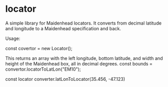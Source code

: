 # locator
A simple library for Maidenhead locators.  It converts from decimal latitude and
longitude to a Maidenhead specification and back.

Usage:

const covertor = new Locator();

This returns an array with the left longitude, bottom latitude, and width and height
of the Maidenhead box, all in decimal degrees.
const bounds = convertor.locatorToLatLon("EM10");


const locator converter.latLonToLocator(35.456, -47.123)
